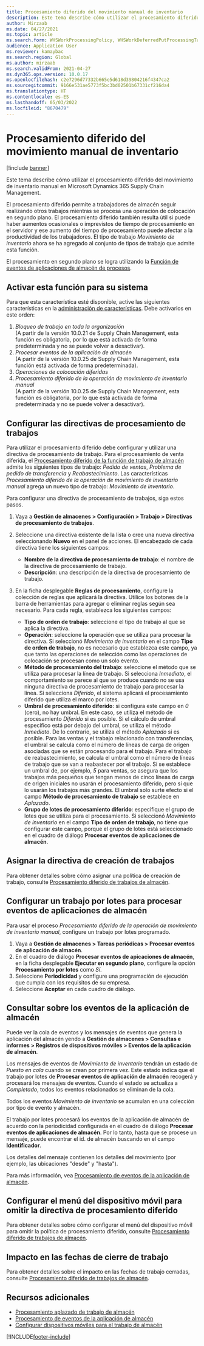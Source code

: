 ```yaml
---
title: Procesamiento diferido del movimiento manual de inventario
description: Este tema describe cómo utilizar el procesamiento diferido del movimiento de inventario manual en Microsoft Dynamics 365 Supply Chain Management.
author: Mirzaab
ms.date: 04/27/2021
ms.topic: article
ms.search.form: WHSWorkProcessingPolicy, WHSWorkDeferredPutProcessingTask
audience: Application User
ms.reviewer: kamaybac
ms.search.region: Global
ms.author: mirzaab
ms.search.validFrom: 2021-04-27
ms.dyn365.ops.version: 10.0.17
ms.openlocfilehash: c2e7296d77332b665e5d618d39804216f4347ca2
ms.sourcegitcommit: 9166e531ae5773f5bc3bd02501b67331cf216da4
ms.translationtype: HT
ms.contentlocale: es-ES
ms.lasthandoff: 05/03/2022
ms.locfileid: "8670479"
---
```

# <a name="deferred-processing-of-manual-inventory-movement"></a>Procesamiento diferido del movimiento manual de inventario

[!include [banner](../includes/banner.md)]

Este tema describe cómo utilizar el procesamiento diferido del movimiento de inventario manual en Microsoft Dynamics 365 Supply Chain Management.

El procesamiento diferido permite a trabajadores de almacén seguir realizando otros trabajos mientras se procesa una operación de colocación en segundo plano. El procesamiento diferido también resulta útil si puede haber aumentos ocasionales o imprevistos de tiempo de procesamiento en el servidor y ese aumento del tiempo de procesamiento puede afectar a la productividad de los trabajadores. El tipo de trabajo *Movimiento de inventario* ahora se ha agregado al conjunto de tipos de trabajo que admite esta función.

El procesamiento en segundo plano se logra utilizando la [Función de eventos de aplicaciones de almacén de procesos](warehouse-app-events.md).

## <a name="turn-on-this-feature-for-your-system"></a>Activar esta función para su sistema

Para que esta característica esté disponible, active las siguientes características en la [administración de características](../../fin-ops-core/fin-ops/get-started/feature-management/feature-management-overview.md). Debe activarlos en este orden:

1. *Bloqueo de trabajo en toda la organización*<br>(A partir de la versión 10.0.21 de Supply Chain Management, esta función es obligatoria, por lo que está activada de forma predeterminada y no se puede volver a desactivar).
1. *Procesar eventos de la aplicación de almacén*<br>(A partir de la versión 10.0.25 de Supply Chain Management, esta función está activada de forma predeterminada).
1. *Operaciones de colocación diferidas*
1. *Procesamiento diferido de la operación de movimiento de inventario manual*<br>(A partir de la versión 10.0.25 de Supply Chain Management, esta función es obligatoria, por lo que está activada de forma predeterminada y no se puede volver a desactivar).

## <a name="configure-the-work-processing-policies"></a>Configurar las directivas de procesamiento de trabajos

Para utilizar el procesamiento diferido debe configurar y utilizar una directiva de procesamiento de trabajo. Para el procesamiento de venta diferida, el [Procesamiento diferido de la función de trabajo de almacén](deferred-put.md) admite los siguientes tipos de trabajo: *Pedido de ventas*, *Problema de pedido de transferencia* y *Reabastecimiento*. Las características *Procesamiento diferido de la operación de movimiento de inventario manual* agrega un nuevo tipo de trabajo: *Movimiento de inventario*.

Para configurar una directiva de procesamiento de trabajos, siga estos pasos.

1. Vaya a **Gestión de almacenes \> Configuración \> Trabajo \> Directivas de procesamiento de trabajos**.
1. Seleccione una directiva existente de la lista o cree una nueva directiva seleccionando **Nuevo** en el panel de acciones. El encabezado de cada directiva tiene los siguientes campos:

    - **Nombre de la directiva de procesamiento de trabajo**: el nombre de la directiva de procesamiento de trabajo.
    - **Descripción**: una descripción de la directiva de procesamiento de trabajo.

1. En la ficha desplegable **Reglas de procesamiento**, configure la colección de reglas que aplicará la directiva. Utilice los botones de la barra de herramientas para agregar o eliminar reglas según sea necesario. Para cada regla, establezca los siguientes campos:

    - **Tipo de orden de trabajo**: seleccione el tipo de trabajo al que se aplica la directiva.
    - **Operación**: seleccione la operación que se utiliza para procesar la directiva. Si seleccionó *Movimiento de inventario* en el campo **Tipo de orden de trabajo**, no es necesario que establezca este campo, ya que tanto las operaciones de selección como las operaciones de colocación se procesan como un solo evento.
    - **Método de procesamiento del trabajo**: seleccione el método que se utiliza para procesar la línea de trabajo. Si selecciona *Inmediato*, el comportamiento se parece al que se produce cuando no se usa ninguna directiva de procesamiento de trabajo para procesar la línea. Si selecciona *Diferido*, el sistema aplicará el procesamiento diferido que utiliza el marco por lotes.
    - **Umbral de procesamiento diferido**: si configura este campo en *0* (cero), no hay umbral. En este caso, se utiliza el método de procesamiento *Diferido* si es posible. Si el cálculo de umbral específico está por debajo del umbral, se utiliza el método *Inmediato*. De lo contrario, se utiliza el método *Aplazado* si es posible. Para las ventas y el trabajo relacionado con transferencias, el umbral se calcula como el número de líneas de carga de origen asociadas que se están procesando para el trabajo. Para el trabajo de reabastecimiento, se calcula el umbral como el número de líneas de trabajo que se van a reabastecer por el trabajo. Si se establece un umbral de, por ejemplo, *5* para ventas, se asegura que los trabajos más pequeños que tengan menos de cinco líneas de carga de origen iniciales no usarán el procesamiento diferido, pero sí que lo usarán los trabajos más grandes. El umbral solo surte efecto si el campo **Método de procesamiento de trabajo** se establece en *Aplazado*.
    - **Grupo de lotes de procesamiento diferido**: especifique el grupo de lotes que se utiliza para el procesamiento. Si seleccionó *Movimiento de inventario* en el campo **Tipo de orden de trabajo**, no tiene que configurar este campo, porque el grupo de lotes está seleccionado en el cuadro de diálogo **Procesar eventos de aplicaciones de almacén**.

## <a name="assign-the-work-creation-policy"></a>Asignar la directiva de creación de trabajos

Para obtener detalles sobre cómo asignar una política de creación de trabajo, consulte [Procesamiento diferido de trabajos de almacén](deferred-put.md).

## <a name="set-up-a-batch-job-to-process-warehouse-app-events"></a>Configurar un trabajo por lotes para procesar eventos de aplicaciones de almacén

Para usar el proceso *Procesamiento diferido de la operación de movimiento de inventario manual*, configure un trabajo por lotes programado.

1. Vaya a **Gestión de almacenes \> Tareas periódicas \> Procesar eventos de aplicación de almacén**.
1. En el cuadro de diálogo **Procesar eventos de apicaciones de almacén**, en la ficha desplegable **Ejecutar en segundo plano**, configure la opción **Procesamiento por lotes** como *Sí*.
1. Seleccione **Periodicidad** y configure una programación de ejecución que cumpla con los requisitos de su empresa.
1. Seleccione **Aceptar** en cada cuadro de diálogo.

## <a name="inquire-about-the-warehouse-app-events"></a>Consultar sobre los eventos de la aplicación de almacén

Puede ver la cola de eventos y los mensajes de eventos que genera la aplicación del almacén yendo a **Gestión de almacenes \> Consultas e informes \> Registros de dispositivos móviles \> Eventos de la aplicación de almacén**.

Los mensajes de eventos de *Movimiento de inventario* tendrán un estado de *Puesto en cola* cuando se crean por primera vez. Este estado indica que el trabajo por lotes de **Procesar eventos de aplicación de almacén** recogerá y procesará los mensajes de eventos. Cuando el estado se actualiza a *Completado*, todos los eventos relacionados se eliminan de la cola.

Todos los eventos *Movimiento de inventario* se acumulan en una colección por tipo de evento y almacén.

El trabajo por lotes procesará los eventos de la aplicación de almacén de acuerdo con la periodicidad configurada en el cuadro de diálogo **Procesar eventos de aplicaciones de almacén**. Por lo tanto, hasta que se procese un mensaje, puede encontrar el id. de almacén buscando en el campo **Identificador**.

Los detalles del mensaje contienen los detalles del movimiento (por ejemplo, las ubicaciones "desde" y "hasta").

Para más información, vea [Procesamiento de eventos de la aplicación de almacén](warehouse-app-events.md).

## <a name="configure-the-mobile-device-menu-to-skip-the-deferred-processing-policy"></a>Configurar el menú del dispositivo móvil para omitir la directiva de procesamiento diferido

Para obtener detalles sobre cómo configurar el menú del dispositivo móvil para omitir la política de procesamiento diferido, consulte [Procesamiento diferido de trabajos de almacén](deferred-put.md).

## <a name="impact-on-closed-work-dates"></a>Impacto en las fechas de cierre de trabajo

Para obtener detalles sobre el impacto en las fechas de trabajo cerradas, consulte [Procesamiento diferido de trabajos de almacén](deferred-put.md).

## <a name="additional-resources"></a>Recursos adicionales

- [Procesamiento aplazado de trabajo de almacén](deferred-put.md)
- [Procesamiento de eventos de la aplicación de almacén](warehouse-app-events.md)
- [Configurar dispositivos móviles para el trabajo de almacén](configure-mobile-devices-warehouse.md)

[!INCLUDE[footer-include](../../includes/footer-banner.md)]
